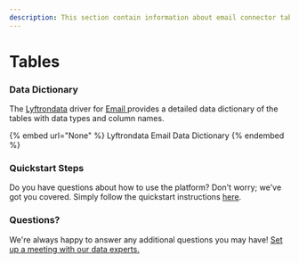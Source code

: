 ```yaml
---
description: This section contain information about email connector tables information
---
```


# Tables

### Data Dictionary

The [Lyftrondata](https://www.lyftrondata.com/) driver for [Email](None/)[ ](https://www.lyftrondata.com/integration/email/)provides a detailed data dictionary of the tables with data types and column names.

{% embed url="None" %}
Lyftrondata Email Data Dictionary
{% endembed %}

### Quickstart Steps

Do you have questions about how to use the platform? Don't worry; we've got you covered. Simply follow the quickstart instructions [here](../README.md).

### Questions? <a href="#questions" id="questions"></a>

We're always happy to answer any additional questions you may have! [Set up a meeting with our data experts.](https://www.lyftrondata.com/book-a-meeting/)

